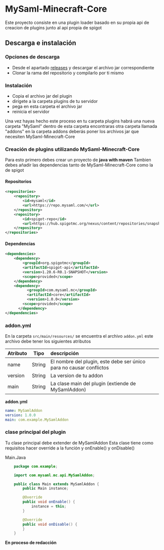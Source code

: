 # MySaml-Minecraft-Core

Este proyecto consiste en una plugin loader basado en su propia api de creacion de plugins junto al api propia de spigot

## Descarga e instalación

### Opciones de descarga
- Desde el apartado [releases](https://github.com/diegofmo0802/MySaml-Minecraft-Core/releases) y descargar el archivo jar correspondiente
- Clonar la rama del repositorio y compilarlo por ti mismo

### Instalación
- Copia el archivo jar del plugin
- dirígete a la carpeta plugins de tu servidor
- pega en esta carpeta el archivo jar
- reinicia el servidor

Una vez hayas hecho este proceso en tu carpeta plugins habrá una nueva carpeta "MySaml"
dentro de esta carpeta encontraras otra carpeta llamada "addons"
en la carpeta addons deberás poner los archivos jar que necesiten MySaml-Minecraft-Core


### Creación de plugins utilizando MySaml-Minecraft-Core
Para esto primero debes crear un proyecto de **java with maven**
Tambien debes añadir las dependencias tanto de MySaml-Minecraft-Core como la de spigot

#### Repositorios
```xml
<repositories>
    <repository>
        <id>mysaml</id>
        <url>https://repo.mysaml.com/</url>
    </repository>
    <repository>
        <id>spigot-repo</id>
        <url>https://hub.spigotmc.org/nexus/content/repositories/snapshots/</url>
    </repository>
</repositories>
```
#### Dependencias
```xml
<dependencies>
    <dependency>
        <groupId>org.spigotmc</groupId>
        <artifactId>spigot-api</artifactId>
        <version>1.20.6-R0.1-SNAPSHOT</version>
        <scope>provided</scope>
    </dependency>
    <dependency>
          <groupId>com.mysaml.mc</groupId>
          <artifactId>core</artifactId>
          <version>1.0.0</version>
        <scope>provided</scope>
      </dependency>
</dependencies>
```
### addon.yml
En la carpeta `src/main/resources/` se encuentra el archivo `addon.yml`
este archivo debe tener los siguientes atributos

|Atributo|Tipo  |descripción                                                        |
|:-------|:----:|:------------------------------------------------------------------|
|name    |String|El nombre del plugin, este debe ser único para no causar conflictos|
|version |String|La version de tu addon                                             |
|main    |String|La clase main del plugin (extiende de MySamlAddon)                 |

**addon.yml**
```yml
name: MySamlAddon
version: 1.0.0
main: com.example.MySamlAddon
```

### clase principal del plugin
Tu clase principal debe extender de MySamlAddon
Esta clase tiene como requisitos hacer override a la función y onEnable() y onDisable()

Main.Java
```java
    package com.example;

    import com.mysaml.mc.api.MySamlAddon;

    public class Main extends MySamlAddon {
        public Main instance;

        @Override
        public void onEnable() {
            instance = this;
        }

        @Override
        public void onDisable() {
        }
    }
```

**En proceso de redacción**